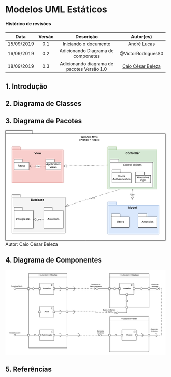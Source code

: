 # Modelos UML Estáticos

#### Histórico de revisões
|    Data    | Versão |       Descrição       |    Autor(es)     |
| :--------: | :----: | :-------------------: | :--------------: |
| 15/09/2019 |  0.1   | Iniciando o documento | André Lucas |
| 16/09/2019 |  0.2   | Adicionando Diagrama de componetes | @VictorRodriguesS0 |
|18/09/2019|0.3|Adicionando diagrama de pacotes Versão 1.0|[Caio César Beleza](https://github.com/Caiocbeleza)|

## 1. Introdução

## 2. Diagrama de Classes

## 3. Diagrama de Pacotes
[![](img/Pacotes.png)](img/Pacotes.png)
Autor: Caio César Beleza
## 4. Diagrama de Componentes
[![](img/Diagrama_Componetes_V1.png)](img/Diagrama_Componetes_V1.png)

## 5. Referências
